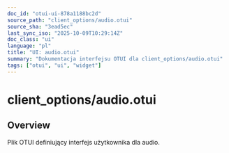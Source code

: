 ```yaml
---
doc_id: "otui-ui-878a1188bc2d"
source_path: "client_options/audio.otui"
source_sha: "3ead5ec"
last_sync_iso: "2025-10-09T10:29:14Z"
doc_class: "ui"
language: "pl"
title: "UI: audio.otui"
summary: "Dokumentacja interfejsu OTUI dla client_options/audio.otui"
tags: ["otui", "ui", "widget"]
---
```


# client_options/audio.otui

## Overview

Plik OTUI definiujący interfejs użytkownika dla audio.
